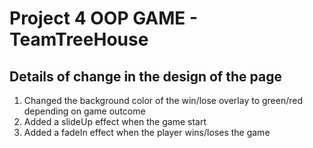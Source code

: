 # Project 4 OOP GAME - TeamTreeHouse

## Details of change in the design of the page

1) Changed the background color of the win/lose overlay to green/red depending on game outcome
2) Added a slideUp effect when the game start
3) Added a fadeIn effect when the player wins/loses the game
